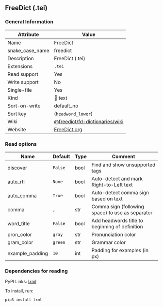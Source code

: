 FreeDict (.tei)
---------------

### General Information

| Attribute       | Value                                                                              |
|-----------------|------------------------------------------------------------------------------------|
| Name            | FreeDict                                                                           |
| snake_case_name | freedict                                                                           |
| Description     | FreeDict (.tei)                                                                    |
| Extensions      | `.tei`                                                                             |
| Read support    | Yes                                                                                |
| Write support   | No                                                                                 |
| Single-file     | Yes                                                                                |
| Kind            | 📝 text                                                                            |
| Sort-on-write   | default_no                                                                         |
| Sort key        | \(`headword_lower`\)                                                               |
| Wiki            | [@freedict/fd-dictionaries/wiki](https://github.com/freedict/fd-dictionaries/wiki) |
| Website         | [FreeDict.org](https://freedict.org/)                                              |

### Read options

| Name            | Default | Type | Comment                                          |
|-----------------|---------|------|--------------------------------------------------|
| discover        | `False` | bool | Find and show unsupported tags                   |
| auto_rtl        | `None`  | bool | Auto-detect and mark Right-to-Left text          |
| auto_comma      | `True`  | bool | Auto-detect comma sign based on text             |
| comma           | `,`     | str  | Comma sign (following space) to use as separator |
| word_title      | `False` | bool | Add headwords title to beginning of definition   |
| pron_color      | `gray`  | str  | Pronunciation color                              |
| gram_color      | `green` | str  | Grammar color                                    |
| example_padding | `10`    | int  | Padding for examples (in px)                     |

### Dependencies for reading

PyPI Links: [lxml](https://pypi.org/project/lxml)

To install, run:

```sh
pip3 install lxml
```
